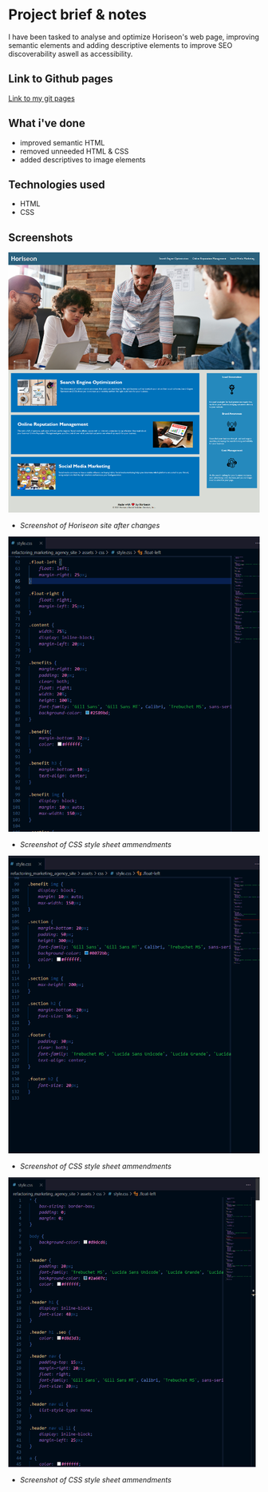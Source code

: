 # Project brief & notes

I have been tasked to analyse and optimize Horiseon's web page, improving semantic elements and adding descriptive elements to improve SEO discoverability aswell as accessibility.


## Link to Github pages

<a href= "https://tigerbath.github.io/refactoring_marketing_agency_site">Link to my git pages</a>

## What i've done

* improved semantic HTML 
* removed unneeded HTML & CSS
* added descriptives to image elements 


## Technologies used

* HTML
* CSS

## Screenshots


<img src="assets\images\Horiseon.png"
alt="screenshot of Horiseon site after changes">
* _Screenshot of Horiseon site after changes_

<img src="assets\images\Refactoring CSS 2.PNG"
alt="screenshot of CSS Style sheet">
* _Screenshot of CSS style sheet ammendments_

<img src="assets\images\Refactoring CSS 3.PNG"
alt="screenshot of CSS Style sheet">
* _Screenshot of CSS style sheet ammendments_

<img src="assets\images\Refactoring CSS.PNG"
alt="screenshot of style sheet">
* _Screenshot of CSS style sheet ammendments_